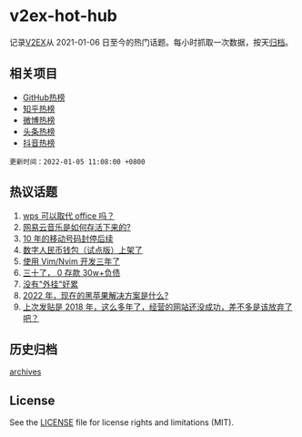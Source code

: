 # v2ex-hot-hub

 记录[V2EX](https://www.v2ex.com/)从 2021-01-06 日至今的热门话题。每小时抓取一次数据，按天[归档](archives)。
 
 ## 相关项目

- [GitHub热榜](https://github.com/lonnyzhang423/github-hot-hub)
- [知乎热榜](https://github.com/lonnyzhang423/zhihu-hot-hub)
- [微博热榜](https://github.com/lonnyzhang423/weibo-hot-hub)
- [头条热榜](https://github.com/lonnyzhang423/toutiao-hot-hub)
- [抖音热榜](https://github.com/lonnyzhang423/douyin-hot-hub)


 `更新时间：2022-01-05 11:08:00 +0800`

## 热议话题

1. [wps 可以取代 office 吗？](https://www.v2ex.com/t/826087)
1. [网易云音乐是如何存活下来的?](https://www.v2ex.com/t/826105)
1. [10 年的移动号码封停后续](https://www.v2ex.com/t/826088)
1. [数字人民币钱包（试点版）上架了](https://www.v2ex.com/t/826053)
1. [使用 Vim/Nvim 开发三年了](https://www.v2ex.com/t/826068)
1. [三十了， 0 存款 30w+负债](https://www.v2ex.com/t/826165)
1. [没有"外挂"好累](https://www.v2ex.com/t/826242)
1. [2022 年，现在的黑苹果解决方案是什么?](https://www.v2ex.com/t/826113)
1. [上次发贴是 2018 年，这么多年了，经营的网站还没成功，差不多是该放弃了吧？](https://www.v2ex.com/t/826163)

## 历史归档

[archives](archives)

## License

See the [LICENSE](LICENSE) file for license rights and limitations (MIT).
